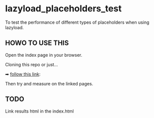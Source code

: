 # lazyload_placeholders_test

To test the performance of different types of placeholders when using lazyload.

## HOWO TO USE THIS

Open the index page in your browser. 

Cloning this repo or just...

➡ [follow this link](https://www.andreaverlicchi.eu/lazyload_placeholders_test/):

Then try and measure on the linked pages.


## TODO

Link results html in the index.html